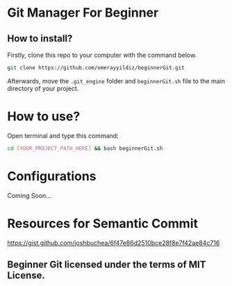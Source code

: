 # Git Manager For Beginner
## How to install?

Firstly, clone this repo to your computer with the command below.

```bash
git clone https://github.com/omerayyildiz/beginnerGit.git
```
Afterwards, move the `.git_engine` folder and `beginnerGit.sh` file to the main directory of your project.

# How to use?
Open terminal and type this command:
```bash
cd [YOUR_PROJECT_PATH_HERE] && bash beginnerGit.sh
```

# Configurations
Coming Soon...

# Resources for Semantic Commit
https://gist.github.com/joshbuchea/6f47e86d2510bce28f8e7f42ae84c716

## **Beginner Git licensed under the terms of MIT License.**


